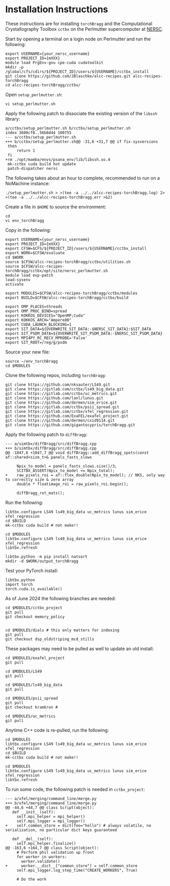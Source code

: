 # Installation Instructions

These instructions are for installing `torchBragg` and the Computational Crystallography Toolbox `cctbx` on the Perlmutter supercomputer at [NERSC](https://www.nersc.gov/).

Start by opening a terminal on a login node on Perlmutter and run the following:
```
export USERNAME={your_nersc_username}
export PROJECT_ID={mXXX}
module load PrgEnv-gnu cpe-cuda cudatoolkit
mkdir -p /global/cfs/cdirs/${PROJECT_ID}/users/${USERNAME}/cctbx_install
git clone https://github.com/JBlaschke/alcc-recipes.git alcc-recipes-torchBragg
cd alcc-recipes-torchBragg/cctbx/
```

Open `setup_perlmutter.sh`:
```
vi setup_perlmutter.sh
```

Apply the following patch to dissociate the existing version of the `libssh` library:
```
a/cctbx/setup_perlmutter.sh b/cctbx/setup_perlmutter.sh
index 3600cf8..56b8d44 100755
--- a/cctbx/setup_perlmutter.sh
+++ b/cctbx/setup_perlmutter.sh@@ -31,6 +31,7 @@ if fix-sysversions
 then
     return 1
 fi
+rm ./opt/mamba/envs/psana_env/lib/libssh.so.4
 mk-cctbx cuda build hot update
 patch-dispatcher nersc
```

The following takes about an hour to complete, recommended to run on a NoMachine instance:
```
./setup_perlmutter.sh > >(tee -a ../../alcc-recipes-torchBragg.log) 2> >(tee -a ../../alcc-recipes-torchBragg.err >&2)
```

Create a file in `$HOME` to source the environment:
``` 
cd
vi env_torchBragg
```

Copy in the following:
```
export USERNAME={your_nersc_username}
export PROJECT_ID={mXXX}
export CFSW=$CFS/${PROJECT_ID}/users/${USERNAME}/cctbx_install
export WORK=$CFSW/evaluate
cd $WORK
source $CFSW/alcc-recipes-torchBragg/cctbx/utilities.sh
source $CFSW/alcc-recipes-torchBragg/cctbx/opt/site/nersc_perlmutter.sh
module load evp-patch
load-sysenv
activate

export MODULES=$CFSW/alcc-recipes-torchBragg/cctbx/modules
export BUILD=$CFSW/alcc-recipes-torchBragg/cctbx/build

export OMP_PLACES=threads
export OMP_PROC_BIND=spread
export KOKKOS_DEVICES="OpenMP;Cuda"
export KOKKOS_ARCH="Ampere80"
export CUDA_LAUNCH_BLOCKING=1
export SIT_DATA=${OVERWRITE_SIT_DATA:-$NERSC_SIT_DATA}:$SIT_DATA
export SIT_PSDM_DATA=${OVERWRITE_SIT_PSDM_DATA:-$NERSC_SIT_PSDM_DATA}
export MPI4PY_RC_RECV_MPROBE='False'
export SIT_ROOT=/reg/g/psdm
```

Source your new file:
```
source ~/env_torchBragg
cd $MODULES
```

Clone the following repos, including `torchBragg`:
```
git clone https://github.com/nksauter/LS49.git
git clone https://gitlab.com/cctbx/ls49_big_data.git
git clone https://gitlab.com/cctbx/uc_metrics.git
git clone https://github.com/lanl/lunus.git        
git clone https://github.com/dermen/sim_erice.git
git clone https://gitlab.com/cctbx/psii_spread.git
git clone https://gitlab.com/cctbx/xfel_regression.git
git clone https://github.com/ExaFEL/exafel_project.git
git clone https://github.com/dermen/cxid9114.git
git clone https://github.com/gigantocypris/torchBragg.git
```

Apply the following patch to `diffBragg`:
```
--- a/simtbx/diffBragg/src/diffBragg.cpp
+++ b/simtbx/diffBragg/src/diffBragg.cpp
@@ -1847,6 +1847,7 @@ void diffBragg::add_diffBragg_spots(const af::shared<size_t>& panels_fasts_slows
 
     Npix_to_model = panels_fasts_slows.size()/3;
     SCITBX_ASSERT(Npix_to_model <= Npix_total);
+    raw_pixels_roi = af::flex_double(Npix_to_model); // NKS, only way to correctly size & zero array
     double * floatimage_roi = raw_pixels_roi.begin();
 
     diffBragg_rot_mats();
```


Run the following:
```
libtbx.configure LS49 ls49_big_data uc_metrics lunus sim_erice xfel_regression
cd $BUILD
mk-cctbx cuda build # not make!!

cd $MODULES
libtbx.configure LS49 ls49_big_data uc_metrics lunus sim_erice xfel_regression
libtbx.refresh

libtbx.python -m pip install natsort
mkdir -d $WORK/output_torchBragg
```

Test your PyTorch install:
```
libtbx.python
import torch
torch.cuda.is_available()
```


As of June 2024 the following branches are needed:
```
cd $MODULES/cctbx_project
git pull
git checkout memory_policy


cd $MODULES/dials # this only matters for indexing
git pull
git checkout dsp_oldstriping_mcd_stills
```

These packages may need to be pulled as well to update an old install:
```
cd $MODULES/exafel_project
git pull

cd $MODULES/LS49
git pull

cd $MODULES/ls49_big_data
git pull

cd $MODULES/psii_spread
git pull
git checkout kramkron #

cd $MODULES/uc_metrics
git pull
```

Anytime C++ code is re-pulled, run the following:
```
cd $MODULES
libtbx.configure LS49 ls49_big_data uc_metrics lunus sim_erice xfel_regression
cd $BUILD
mk-cctbx cuda build # not make!!

cd $MODULES
libtbx.configure LS49 ls49_big_data uc_metrics lunus sim_erice xfel_regression
libtbx.refresh
```

To run some code, the following patch is needed in `cctbx_project`:
```
--- a/xfel/merging/command_line/merge.py
+++ b/xfel/merging/command_line/merge.py
@@ -44,6 +44,7 @@ class Script(object):
   def __init__(self):
     self.mpi_helper = mpi_helper()
     self.mpi_logger = mpi_logger()
+    self.common_store = dict(foo="hello") # always volatile, no serialization, no particular dict keys guaranteed
 
   def __del__(self):
     self.mpi_helper.finalize()
@@ -163,6 +164,7 @@ class Script(object):
     # Perform phil validation up front
     for worker in workers:
       worker.validate()
+      worker.__dict__["common_store"] = self.common_store
     self.mpi_logger.log_step_time("CREATE_WORKERS", True)
 
     # Do the work
```